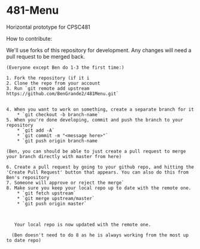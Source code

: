 # 481-Menu

Horizontal prototype for CPSC481

How to contribute:

We'll use forks of this repository for development. Any changes will need a pull request to be merged back.

    (Everyone except Ben do 1-3 the first time:)
	
	1. Fork the repository (if it i
	2. Clone the repo from your account
	3. Run `git remote add upstream https://github.com/BenGrande2/481Menu.git`
	
	
	4. When you want to work on something, create a separate branch for it
	    * `git checkout -b branch-name`
	5. When you're done developing, commit and push the branch to your repository
	    * `git add -A`
		* `git commit -m "<message here>"`
		* `git push origin branch-name
	
	(Ben, you can should be able to just create a pull request to merge your branch directly with master from here)
	
	6. Create a pull request by going to your github repo, and hitting the 'Create Pull Request' button that appears. You can also do this from Ben's repository
	7. Someone will approve or reject the merge`
	8. Make sure you keep your local repo up to date with the remote one.
	    * `git fetch upstream`
		* `git merge upstream/master`
		* `git push origin master`
		
		
		
	   Your local repo is now updated with the remote one.

	  (Ben doesn't need to do 8 as he is always working from the most up to date repo)